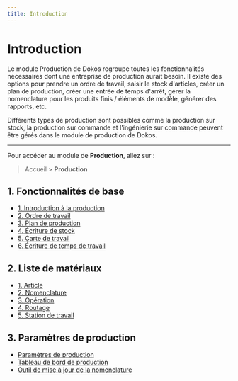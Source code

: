 ```yaml
---
title: Introduction
---
```


# Introduction

Le module Production de Dokos regroupe toutes les fonctionnalités nécessaires dont une entreprise de production aurait besoin. Il existe des options pour prendre un ordre de travail, saisir le stock d'articles, créer un plan de production, créer une entrée de temps d'arrêt, gérer la nomenclature pour les produits finis / éléments de modèle, générer des rapports, etc.

Différents types de production sont possibles comme la production sur stock, la production sur commande et l'ingénierie sur commande peuvent être gérés dans le module de production de Dokos.

--- 

Pour accéder au module de **Production**, allez sur :

> Accueil > **Production**

## 1. Fonctionnalités de base

- [1. Introduction à la production](/manufacturing/onboarding)
- [2. Ordre de travail](/manufacturing/work-order)
- [3. Plan de production](/manufacturing/production-plan)
- [4. Écriture de stock](/stocks/stock-entry)
- [5. Carte de travail](/manufacturing/job-card)
- [6. Écriture de temps de travail](/manufacturing/downtime-entry)


## 2. Liste de matériaux

- [1. Article](/dokos/parametrage/articles)
- [2. Nomenclature](/manufacturing/bom)
- [3. Opération](/manufacturing/operation)
- [4. Routage](/manufacturing/routing)
- [5. Station de travail](/manufacturing/workstation)


## 3. Paramètres de production

- [Paramètres de production](/manufacturing/manufacturing-settings)
- [Tableau de bord de production](/manufacturing/manufacturing)
- [Outil de mise à jour de la nomenclature](/manufacturing/bom-update-tool)